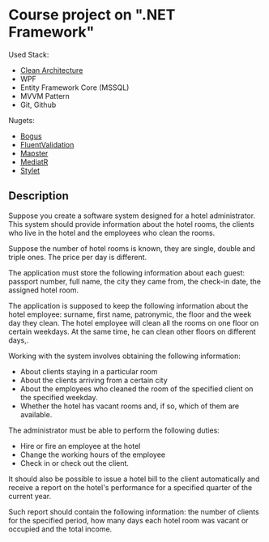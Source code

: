 
# Course project on ".NET Framework"

Used Stack:
- [Clean Architecture](https://github.com/jasontaylordev/CleanArchitecture)
- WPF
-  Entity Framework Core (MSSQL)
-  MVVM Pattern
- Git, Github

Nugets:
- [Bogus](https://github.com/bchavez/Bogus)
- [FluentValidation](https://github.com/FluentValidation/FluentValidation)
- [Mapster](https://github.com/MapsterMapper/Mapster)
- [MediatR](https://github.com/jbogard/MediatR)
- [Stylet](https://github.com/canton7/Stylet)

## Description

Suppose you create a software system designed for a hotel administrator. This system should provide information about the hotel rooms, the clients who live in the hotel and the employees who clean the rooms.

Suppose the number of hotel rooms is known, they are single, double and triple ones. The price per day is different.


The application must store the following information about each guest: passport number, full name, the city they came from, the check-in date, the assigned hotel room.

The application is supposed to keep the following information about the hotel employee: surname, first name, patronymic, the floor and the week day they clean. The hotel employee will clean all the rooms on one floor on certain weekdays. At the same time, he can clean other floors on different days,.

Working with the system involves obtaining the following information:
- About clients staying in a particular room
- About the clients arriving from a certain city
- About the employees who cleaned the room of the specified client on the specified weekday.
- Whether the hotel has vacant rooms and, if so, which of them are available.

The administrator must be able to perform the following duties:
- Hire or fire an employee at the hotel
- Change the working hours of the employee
- Check in or check out the client.

It should also be possible to issue a hotel bill to the client automatically and receive a report on the hotel's performance for a specified quarter of the current year.

Such report should contain the following information: the number of clients for the specified period, how many days each hotel room was vacant or occupied and the total income.
